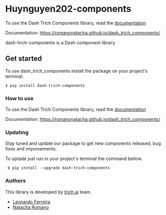 # Huynguyen202-components

To use the Dash Trich Components library, read the [documentation](https://romanonatacha.github.io/dash_trich_components/)

Documentation: https://romanonatacha.github.io/dash_trich_components/

dash-trich-components is a Dash component library.


## Get started


To use dash_trich_components install the package on your project's terminal.

```
$ pip install dash-trich-components
```

### How to use

To use the Dash Trich Components library, read the [documentation](https://romanonatacha.github.io/dash_trich_components/)

Documentation: https://romanonatacha.github.io/dash_trich_components/

### Updating

Stay tuned and update our package to get new components released, bug fixes and improvements.

To uptade just run in your project's terminal the command bellow.

```
 $ pip install --upgrade dash-trich-components
```

### Authors
This library is developed by [trich.ai](https://trich/ai) team.
- [Leonardo Ferreira](https://www.linkedin.com/in/leonardoferreirads/)
- [Natacha Romano](https://www.linkedin.com/in/natacha-romano/)
